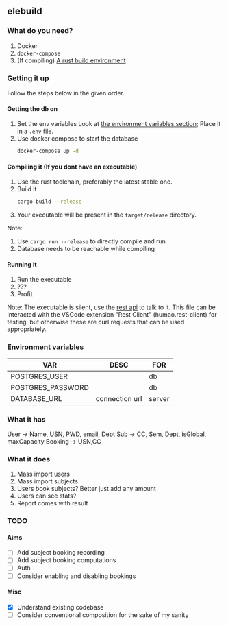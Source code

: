 ## elebuild

### What do you need?

1. Docker
2. `docker-compose`
3. (If compiling) [A rust build environment](https://rustup.rs/)


### Getting it up

Follow the steps below in the given order.

#### Getting the db on

1. Set the env variables Look at [the environment variables section](#environment-variables); Place it in a `.env` file.
2. Use docker compose to start the database
    ```sh
    docker-compose up -d
    ```


#### Compiling it (If you dont have an executable)

1. Use the rust toolchain, preferably the latest stable  one.
2. Build it
   ```sh
   cargo build --release
   ```
3. Your executable will be present in the `target/release` directory.


Note:
1. Use `cargo run --release` to directly compile and run
2. Database needs to be reachable while compiling
#### Running it

1. Run the executable
2. ???
3. Profit

Note: The executable is silent, use the [rest api](api.rest) to talk to it. This file can be interacted with the VSCode extension "Rest Client" (humao.rest-client) for testing, but otherwise these are curl requests that can be used appropriately.


### Environment variables

| VAR               | DESC           | FOR    |
| ----------------- | -------------- | ------ |
| POSTGRES_USER     |                | db     |
| POSTGRES_PASSWORD |                | db     |
| DATABASE_URL      | connection url | server |

### What it has

User -> Name, USN, PWD, email, Dept
Sub -> CC, Sem, Dept, isGlobal, maxCapacity
Booking -> USN,CC

### What it does

1. Mass import users
2. Mass import subjects
3. Users book subjects? Better just add any amount
4. Users can see stats?
5. Report comes with result

### TODO


#### Aims

- [ ] Add subject booking recording
- [ ] Add subject booking computations
- [ ] Auth
- [ ] Consider enabling and disabling bookings
#### Misc

- [X] Understand existing codebase
- [ ] Consider conventional composition for the sake of my sanity

